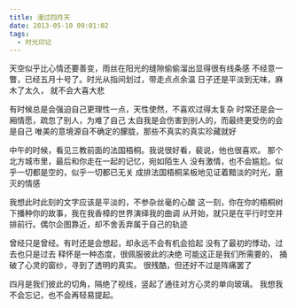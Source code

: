 ```yaml
---
title: 漫过四月天
date: 2013-05-10 09:01:02
tags:
  - 时光印记
---
```


天空似乎比心情还要善变，雨丝在阳光的缝隙偷偷溜出显得很有线条感
不经意一瞥，已经五月十号了。时光从指间划过，带走点点余温
日子还是平淡到无味，麻木了太久， 就不会大喜大悲

有时候总是会强迫自己更理性一点，天性使然，不喜欢过得太复杂
时常还是会一厢情愿，疏忽了别人，为难了自己
太自我是会伤害到别人的，而最终更受伤的会是自己
唯美的意境源自不确定的朦胧，那些不真实的真实珍藏就好

中午的时候，看见三教前面的法国梧桐。我说很好看，裴说，他也很喜欢。
那个北方城市里，最后和你走在一起的记忆，宛如陌生人
没有激情，也不会尴尬。似乎一切都是空的，似乎一切都已无关
成排法国梧桐呆板地见证着黯淡的时光，磨灭的情感

我想此时此刻的文字应该是平淡的，不参杂丝毫的心酸
这一刻，你在你的梧桐树下播种你的故事，我在我香樟的世界演绎我的曲调
从开始，就只是在平行时空并排前行。偶尔企图靠近，却不舍丢弃属于自己的轨迹

曾经只是曾经。有时还是会想起，却永远不会有机会拾起
没有了最初的悸动，过去也只是过去
释怀是一种态度，很佩服彼此的决绝
可能这正是我们所需要的，
捅破了心灵的窗纱，寻到了透明的真实。
很残酷，但还好不过是阵痛罢了

四月是我们彼此的切角，隔绝了视线，竖起了通往对方心灵的单向玻璃。
我想我不会忘记，也不会再轻易提起。
